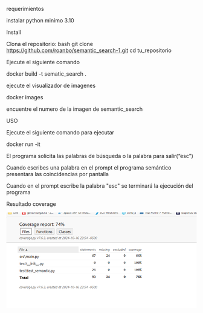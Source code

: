 requerimientos 

instalar python minimo 3.10


Install

Clona el repositorio: bash git clone https://github.com/roanbo/semantic_search-1.git cd tu_repositorio

Ejecute el siguiente comando 

docker build -t sematic_search .

ejecute el visualizador de imagenes 

docker images 

encuentre el numero de la imagen de semantic_search 


USO

Ejecute el siguiente comando para ejecutar 

docker run -it <id-imagen>

El programa solicita las palabras de búsqueda o la palabra para salir(“esc”)

Cuando escribes una palabra en el prompt el programa semántico presentara las coincidencias por pantalla

Cuando en el prompt escribe la palabra "esc" se terminará la ejecución del programa


Resultado coverage 

![alt text](image.png)




